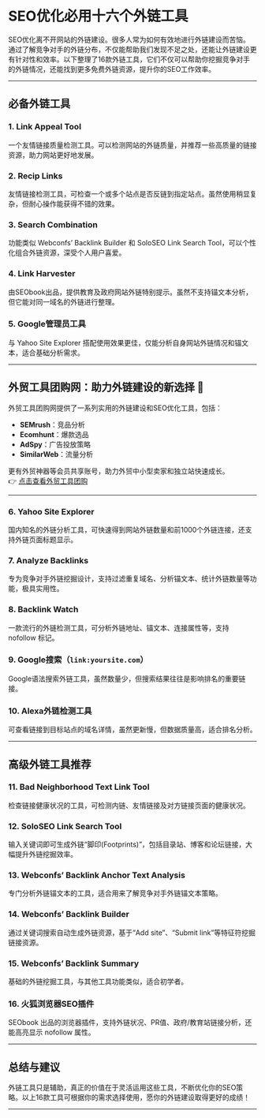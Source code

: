 # SEO优化必用十六个外链工具

SEO优化离不开网站的外链建设。很多人常为如何有效地进行外链建设而苦恼。通过了解竞争对手的外链分布，不仅能帮助我们发现不足之处，还能让外链建设更有针对性和效率。以下整理了16款外链工具，它们不仅可以帮助你挖掘竞争对手的外链情况，还能找到更多免费外链资源，提升你的SEO工作效率。

---

## 必备外链工具

### 1. Link Appeal Tool
一个友情链接质量检测工具。可以检测网站的外链质量，并推荐一些高质量的链接资源，助力网站更好地发展。

### 2. Recip Links
友情链接检测工具，可检查一个或多个站点是否反链到指定站点。虽然使用稍显复杂，但耐心操作能获得不错的效果。

### 3. Search Combination
功能类似 Webconfs’ Backlink Builder 和 SoloSEO Link Search Tool，可以个性化组合外链资源，深受个人用户喜爱。

### 4. Link Harvester
由SEObook出品，提供教育及政府网站外链特别提示。虽然不支持锚文本分析，但它能对同一域名的外链进行整理。

### 5. Google管理员工具
与 Yahoo Site Explorer 搭配使用效果更佳，仅能分析自身网站外链情况和锚文本，适合基础分析需求。

---

## **外贸工具团购网**：助力外链建设的新选择 🎯

外贸工具团购网提供了一系列实用的外链建设和SEO优化工具，包括：

- **SEMrush**：竞品分析  
- **Ecomhunt**：爆款选品  
- **AdSpy**：广告投放策略  
- **SimilarWeb**：流量分析  

更有外贸神器等会员共享账号，助力外贸中小型卖家和独立站快速成长。  
👉 [点击查看外贸工具团购](https://bit.ly/waimao518)

---

### 6. Yahoo Site Explorer
国内知名的外链分析工具，可快速得到网站外链数量和前1000个外链连接，还支持外链页面标题显示。

### 7. Analyze Backlinks
专为竞争对手外链挖掘设计，支持过滤重复域名、分析锚文本、统计外链数量等功能，极具实用性。

### 8. Backlink Watch
一款流行的外链检测工具，可分析外链地址、锚文本、连接属性等，支持 nofollow 标记。

### 9. Google搜索（`link:yoursite.com`）
Google语法搜索外链工具，虽然数量少，但搜索结果往往是影响排名的重要链接。

### 10. Alexa外链检测工具
可查看链接到目标站点的域名详情，虽然更新慢，但数据质量高，适合排名分析。

---

## 高级外链工具推荐

### 11. Bad Neighborhood Text Link Tool
检查链接健康状况的工具，可检测内链、友情链接及对方链接页面的健康状况。

### 12. SoloSEO Link Search Tool
输入关键词即可生成外链“脚印(Footprints)”，包括目录站、博客和论坛链接，大幅提升外链挖掘效率。

### 13. Webconfs’ Backlink Anchor Text Analysis
专门分析外链锚文本的工具，适合用来了解竞争对手外链锚文本策略。

### 14. Webconfs’ Backlink Builder
通过关键词搜索自动生成外链资源，基于“Add site”、“Submit link”等特征符挖掘链接资源。

### 15. Webconfs’ Backlink Summary
基础的外链挖掘工具，与其他工具功能类似，适合初学者。

### 16. 火狐浏览器SEO插件
SEObook 出品的浏览器插件，支持外链状况、PR值、政府/教育站链接分析，还能高亮显示 nofollow 属性。

---

## 总结与建议

外链工具只是辅助，真正的价值在于灵活运用这些工具，不断优化你的SEO策略。以上16款工具可根据你的需求选择使用，愿你的外链建设取得更好的成绩！

---

